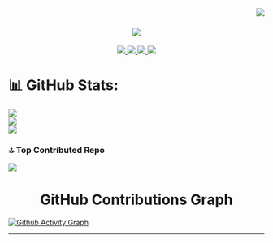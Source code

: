 <img align="right" src="https://visitor-badge.laobi.icu/badge?page_id=Tarunvamsi.Tarunvamsi" />


<h1 align="center">
    <img src="https://readme-typing-svg.herokuapp.com/?font=Timesnewroman&size=35&center=true&vCenter=true&width=500&height=70&duration=3000&lines=Hi+I'm+Tarun+Vamsi!+👋;+Let's+Connect!;" />
</h1>

 
<div align="center"> 
  <a href="mailto:pusarlatarunvamsi@gmail.com">
    <img src="https://img.shields.io/badge/Gmail-333333?style=for-the-badge&logo=gmail&logoColor=red" />
  </a>
  <a href="https://linkedin.com/in/pusarla-tarun-vamsi" target="_blank">
    <img src="https://img.shields.io/badge/LinkedIn-0077B5?style=for-the-badge&logo=linkedin&logoColor=white" target="_blank" />
  </a>
  <a href="https://my-portfoilio-vamsi.vercel.app/" target="_blank">
     <img src="https://img.shields.io/badge/Portfolio-FF5722?style=for-the-badge&logo=todoist&logoColor=white" target="_blank" /> <!-- sqlite, safari, google-chrome are other good icon options -->
  </a>
    <a href="https://x.com/vamsik1643" target="_blank">
     <img src="https://img.shields.io/badge/X-black.svg?logo=X&logoColor=white" target="_blank" /> 
  </a>
</div>

# 📊 GitHub Stats:
![](https://github-readme-stats.vercel.app/api?username=Tarunvamsi&theme=dark&hide_border=true&include_all_commits=true&count_private=true)<br/>
![](https://github-readme-streak-stats.herokuapp.com/?user=Tarunvamsi&theme=dark&hide_border=true)<br/>
![](https://github-readme-stats.vercel.app/api/top-langs/?username=Tarunvamsi&theme=dark&hide_border=true&include_all_commits=true&count_private=true&layout=compact)

### 🔝 Top Contributed Repo
![](https://github-contributor-stats.vercel.app/api?username=Tarunvamsi&limit=5&theme=dark&combine_all_yearly_contributions=true)


<h1 align="center">  GitHub Contributions Graph </h1>

[![Github Activity Graph](https://github-readmeactivitygraph.vercel.app/graphusername=Tarunvamsi&bg_color=0d1117&color=58a6ff&line=58a6ff&point=1f6feb&area=true&theme=github-dark)](https://github.com/Tarunvamsi)


---




 
